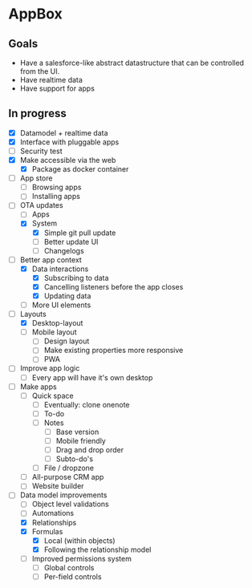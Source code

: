 # AppBox

## Goals

- Have a salesforce-like abstract datastructure that can be controlled from the UI.
- Have realtime data
- Have support for apps

## In progress

- [x] Datamodel + realtime data
- [x] Interface with pluggable apps
- [ ] Security test
- [x] Make accessible via the web
  - [x] Package as docker container
- [ ] App store
  - [ ] Browsing apps
  - [ ] Installing apps
- [ ] OTA updates
  - [ ] Apps
  - [x] System
    - [x] Simple git pull update
    - [ ] Better update UI
    - [ ] Changelogs
- [ ] Better app context
  - [X] Data interactions
    - [X] Subscribing to data
    - [X] Cancelling listeners before the app closes
    - [X] Updating data
  - [ ] More UI elements
- [ ] Layouts
  - [x] Desktop-layout
  - [ ] Mobile layout
    - [ ] Design layout
    - [ ] Make existing properties more responsive
    - [ ] PWA
- [ ] Improve app logic
  - [ ] Every app will have it's own desktop
- [ ] Make apps
  - [ ] Quick space
    - [ ] Eventually: clone onenote
    - [ ] To-do
    - [ ] Notes
      - [ ] Base version
      - [ ] Mobile friendly
      - [ ] Drag and drop order
      - [ ] Subto-do's
    - [ ] File / dropzone
  - [ ] All-purpose CRM app
  - [ ] Website builder
- [ ] Data model improvements
  - [ ] Object level validations
  - [ ] Automations
  - [x] Relationships
  - [x] Formulas
    - [x] Local (within objects)
    - [x] Following the relationship model
  - [ ] Improved permissions system
    - [ ] Global controls
    - [ ] Per-field controls
